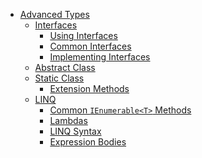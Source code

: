 - [Advanced Types]()
  - [Interfaces]()
    - [Using Interfaces]()
    - [Common Interfaces]()
    - [Implementing Interfaces]()
  - [Abstract Class]()
  - [Static Class]()
    - [Extension Methods]()
  - [LINQ]()
    - [Common `IEnumerable<T>` Methods]()
    - [Lambdas]()
    - [LINQ Syntax]()
    - [Expression Bodies]()